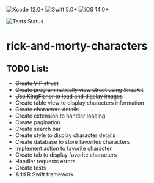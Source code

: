 ![Xcode 12.0+](https://img.shields.io/badge/Xcode-12.0%2B-blue.svg)
![Swift 5.0+](https://img.shields.io/badge/Swift-5.0%2B-orange.svg)
![iOS 14.0+](https://img.shields.io/badge/iOS-14.0%2B-blue.svg)

![Tests Status](https://github.com/julioandherson/rick-and-morty-characters/actions/workflows/Testing.yml/badge.svg)

# rick-and-morty-characters

## TODO List:
- ~~Create VIP struct~~
- ~~Create programmatically view struct using SnapKit~~
- ~~Use KingFisher to load and display images~~
- ~~Create table view to display characters information~~
- ~~Create characters details~~
- Create extension to handler loading
- Create pagination
- Create search bar
- Create style to display character details
- Create database to store favorites characters
- Implement action to favorite character
- Create tab to display favorite characters
- Handler requests errors
- Create tests
- Add R.Swift framework
